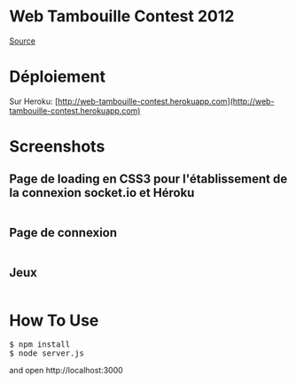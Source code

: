 # Web Tambouille Contest 2012

[Source](http://www.web-tambouille.fr/2012/03/24/un-pass-3-jours-pour-devoxx-france-a-gagner-sur-web-tambouille-concours.html)

# Déploiement

Sur Heroku: [http://web-tambouille-contest.herokuapp.com](http://web-tambouille-contest.herokuapp.com)
# Screenshots

## Page de loading en CSS3 pour l'établissement de la connexion socket.io et Héroku
<img src="http://blog.bazoud.com/images/lottery1.png" alt="">

## Page de connexion
<img src="http://blog.bazoud.com/images/lottery2.png" alt="">

## Jeux
<img src="http://blog.bazoud.com/images/lottery3.png" alt="">

# How To Use

<pre class="terminal">
$ npm install
$ node server.js
</pre>
and open http://localhost:3000


